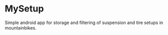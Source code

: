 # MySetup
Simple android app for storage and filtering of suspension and tire setups in mountainbikes.
